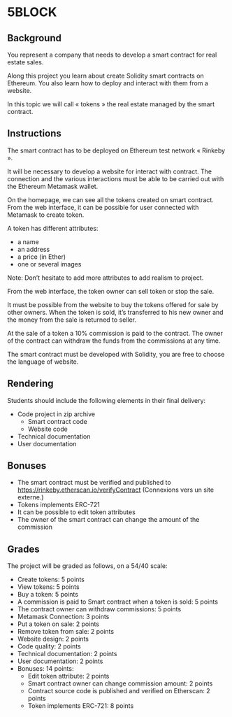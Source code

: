 # 5BLOCK

## Background
You represent a company that needs to develop a smart contract for real estate sales.

Along this project you learn about create Solidity smart contracts on Ethereum. You also learn how to deploy and interact with them from a website.

In this topic we will call « tokens » the real estate managed by the smart contract.


## Instructions
The smart contract has to be deployed on Ethereum test network « Rinkeby ».

It will be necessary to develop a website for interact with contract. The connection and the various interactions must be able to be carried out with the Ethereum Metamask wallet.

On the homepage, we can see all the tokens created on smart contract. From the web interface, it can be possible for user connected with Metamask to create token.

A token has different attributes:
- a name
- an address
- a price (in Ether)
- one or several images

Note: Don’t hesitate to add more attributes to add realism to project.

From the web interface, the token owner can sell token or stop the sale.

It must be possible from the website to buy the tokens offered for sale by other owners. When the token is sold, it’s transferred to his new owner and the money from the sale is returned to seller.

At the sale of a token a 10% commission is paid to the contract. The owner of the contract can withdraw the funds from the commissions at any time.

The smart contract must be developed with Solidity, you are free to choose the language of website.


## Rendering
Students should include the following elements in their final delivery:
- Code project in zip archive
    - Smart contract code
    - Website code
- Technical documentation
- User documentation
 

## Bonuses
- The smart contract must be verified and published to https://rinkeby.etherscan.io/verifyContract (Connexions vers un site externe.)
- Tokens implements ERC-721
- It can be possible to edit token attributes
- The owner of the smart contract can change the amount of the commission
 

## Grades
The project will be graded as follows, on a 54/40 scale:
- Create tokens: 5 points
- View tokens: 5 points
- Buy a token: 5 points
- A commission is paid to Smart contract when a token is sold: 5 points
- The contract owner can withdraw commissions: 5 points
- Metamask Connection: 3 points
- Put a token on sale: 2 points
- Remove token from sale: 2 points
- Website design: 2 points
- Code quality: 2 points
- Technical documentation:  2 points
- User documentation: 2 points
- Bonuses: 14 points:
    - Edit token attribute: 2 points
    - Smart contract owner can change commission amount: 2 points
    - Contract source code is published and verified on Etherscan: 2 points
    - Token implements ERC-721: 8 points
